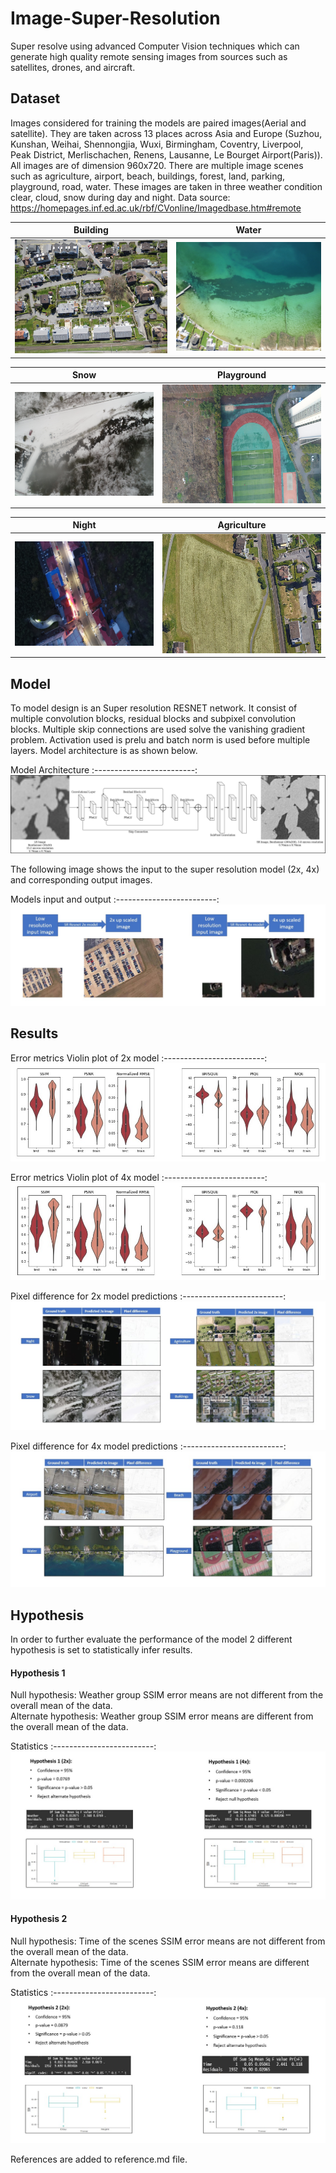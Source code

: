 # Image-Super-Resolution
Super resolve using advanced Computer Vision techniques which can generate high quality remote sensing images from sources such as satellites, drones, and aircraft.

## Dataset 
Images considered for training the models are paired images(Aerial and satellite). They are taken across 13 places across Asia and Europe (Suzhou, Kunshan, Weihai, Shennongjia, Wuxi, Birmingham, Coventry, Liverpool, Peak District, Merlischachen, Renens, Lausanne, Le Bourget Airport(Paris)). All images are of dimension 960x720. There are multiple image scenes such as agriculture, airport, beach, buildings, forest, land, parking, playground, road, water. These images are taken in three weather condition clear, cloud, snow during day and night. Data source: https://homepages.inf.ed.ac.uk/rbf/CVonline/Imagedbase.htm#remote


Building             |  Water
:-------------------------:|:-------------------------:
![](Images/img_1.jpg)  |  ![](Images/img_2.jpg)

Snow             |  Playground
:-------------------------:|:-------------------------:
![](Images/img_3.jpg)  |  ![](Images/img_4.jpg)

Night             |  Agriculture
:-------------------------:|:-------------------------:
![](Images/img_5.jpg)  |  ![](Images/img_6.jpg)

## Model
To model design is an Super resolution RESNET network. It consist of multiple convolution blocks, residual blocks and subpixel convolution blocks. Multiple skip connections are used solve the vanishing gradient problem. Activation used is prelu and batch norm is used before multiple layers. Model architecture is as shown below.

Model Architecture
:-------------------------:
![](Images/img_7.jpg)

The following image shows the input to the super resolution model (2x, 4x) and corresponding output images.

Models input and output 
:-------------------------:
![](Images/img_8.jpg)

## Results

Error metrics Violin plot of 2x model 
:-------------------------:
![](Images/img_9.jpg)

Error metrics Violin plot of 4x model 
:-------------------------:
![](Images/img_10.jpg)


Pixel difference for 2x model predictions 
:-------------------------:
![](Images/img_11.jpg)

Pixel difference for 4x model predictions
:-------------------------:
![](Images/img_12.jpg)

## Hypothesis

In order to further evaluate the performance of the model 2 different hypothesis is set to statistically infer results. 

#### Hypothesis 1 
Null hypothesis: Weather group SSIM error means are not different from the overall mean of the data.<br />
Alternate hypothesis: Weather group SSIM error means are different from the overall mean of the data.

Statistics
:-------------------------:
![](Images/img_13.jpg)

#### Hypothesis 2 
Null hypothesis: Time of the scenes SSIM error means are not different from the overall mean of the data.<br />
Alternate hypothesis: Time of the scenes SSIM error means are different from the overall mean of the data.

Statistics
:-------------------------:
![](Images/img_14.jpg)

References are added to reference.md file.
